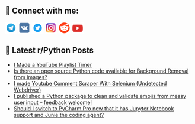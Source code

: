 ## 🔎 Connect with me:
[<img src="https://github.com/bullbesh/bullbesh/blob/main/images/Telegram.png" width="32" height="32" />](https://t.me/bullbesh)
[<img src="https://github.com/bullbesh/bullbesh/blob/main/images/VK.png" width="32" height="32" />](https://vk.com/bullbesh)
[<img src="https://github.com/bullbesh/bullbesh/blob/main/images/Twitter.png" width="32" height="32" />](https://twitter.com/bullbesh1)
[<img src="https://github.com/bullbesh/bullbesh/blob/main/images/Instagram.png" width="32" height="32" />](https://www.instagram.com/bullbesh)
[<img src="https://github.com/bullbesh/bullbesh/blob/main/images/Reddit.png" width="32" height="32" />](https://www.reddit.com/user/bullbesh)
[<img src="https://github.com/bullbesh/bullbesh/blob/main/images/YouTube.png" width="32" height="32" />](https://www.youtube.com/channel/UCtfjRs6uzgq5mfm8S06WTcg)

## 📕 Latest r/Python Posts
<!-- BLOG-POST-LIST:START -->
- [I Made a YouTube Playlist Timer](https://www.reddit.com/r/Python/comments/1kikit4/i_made_a_youtube_playlist_timer/)
- [Is there an open source Python code available for Background Removal from Images?](https://www.reddit.com/r/Python/comments/1kijxt2/is_there_an_open_source_python_code_available_for/)
- [I made Youtube Comment Scraper With Selenium &lpar;Undetected Webdriver&rpar;](https://www.reddit.com/r/Python/comments/1kijlje/i_made_youtube_comment_scraper_with_selenium/)
- [I published a Python package to clean and validate emojis from messy user input – feedback welcome!](https://www.reddit.com/r/Python/comments/1kii2iw/i_published_a_python_package_to_clean_and/)
- [Should I switch to PyCharm Pro now that it has Jupyter Notebook support and Junie the coding agent?](https://www.reddit.com/r/Python/comments/1kih2m4/should_i_switch_to_pycharm_pro_now_that_it_has/)
<!-- BLOG-POST-LIST:END -->
